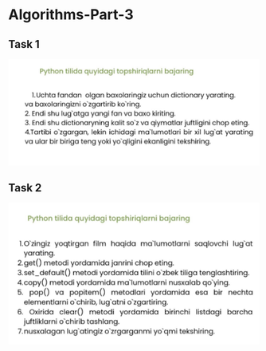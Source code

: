 # Algorithms-Part-3
<h2>Task 1</h2>

<img src="img/img1.jpg" alt="skrin.jpg">

<h2>Task 2</h2>

<img src="img/img2.jpg" alt="skrin.jpg">
